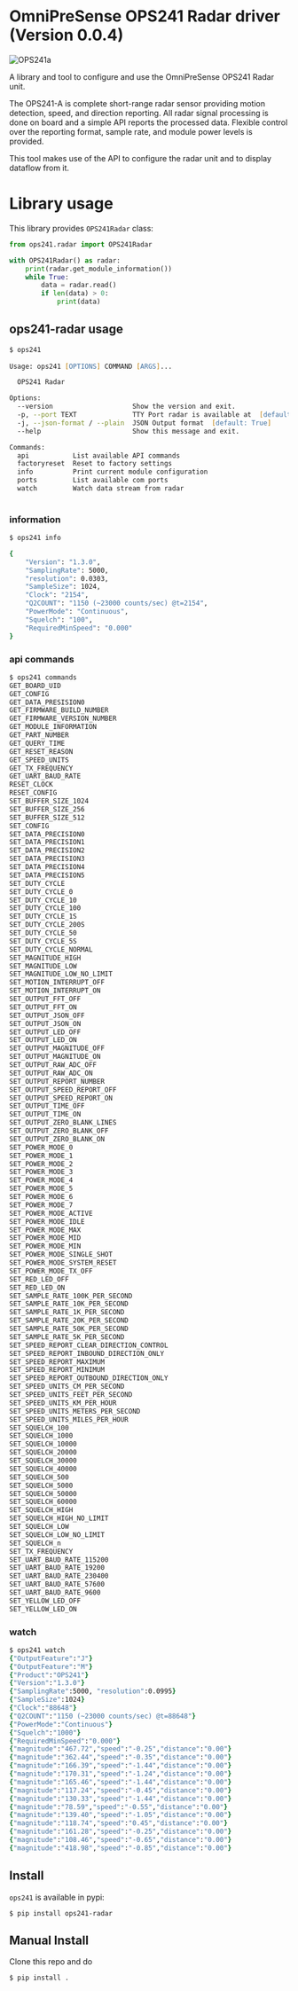 # OmniPreSense OPS241 Radar driver (Version 0.0.4)

![OPS241a](docs/pics/OPS241a.png)

A library and tool to configure and use the OmniPreSense OPS241 Radar unit.

The OPS241-A is complete short-range radar sensor providing motion detection, speed, and direction reporting.
All radar signal processing is done on board and a simple API reports the processed data. Flexible control
over the reporting format, sample rate, and module power levels is provided.

This tool makes use of the API to configure the radar unit and to display dataflow from it.

# Library usage

This library provides `OPS241Radar` class:

``` python
from ops241.radar import OPS241Radar

with OPS241Radar() as radar:
    print(radar.get_module_information())
    while True:
        data = radar.read()
        if len(data) > 0:
            print(data)

```


## ops241-radar usage

```zsh
$ ops241
  
Usage: ops241 [OPTIONS] COMMAND [ARGS]...

  OPS241 Radar

Options:
  --version                    Show the version and exit.
  -p, --port TEXT              TTY Port radar is available at  [default: /dev/ttyACM0]
  -j, --json-format / --plain  JSON Output format  [default: True]
  --help                       Show this message and exit.

Commands:
  api           List available API commands
  factoryreset  Reset to factory settings
  info          Print current module configuration
  ports         List available com ports
  watch         Watch data stream from radar
  
```

### information

```zsh
$ ops241 info

{
    "Version": "1.3.0",
    "SamplingRate": 5000,
    "resolution": 0.0303,
    "SampleSize": 1024,
    "Clock": "2154",
    "Q2COUNT": "1150 (~23000 counts/sec) @t=2154",
    "PowerMode": "Continuous",
    "Squelch": "100",
    "RequiredMinSpeed": "0.000"
}

```

### api commands

```zsh
$ ops241 commands
GET_BOARD_UID
GET_CONFIG
GET_DATA_PRESISION0
GET_FIRMWARE_BUILD_NUMBER
GET_FIRMWARE_VERSION_NUMBER
GET_MODULE_INFORMATION
GET_PART_NUMBER
GET_QUERY_TIME
GET_RESET_REASON
GET_SPEED_UNITS
GET_TX_FREQUENCY
GET_UART_BAUD_RATE
RESET_CLOCK
RESET_CONFIG
SET_BUFFER_SIZE_1024
SET_BUFFER_SIZE_256
SET_BUFFER_SIZE_512
SET_CONFIG
SET_DATA_PRECISION0
SET_DATA_PRECISION1
SET_DATA_PRECISION2
SET_DATA_PRECISION3
SET_DATA_PRECISION4
SET_DATA_PRECISION5
SET_DUTY_CYCLE
SET_DUTY_CYCLE_0
SET_DUTY_CYCLE_10
SET_DUTY_CYCLE_100
SET_DUTY_CYCLE_1S
SET_DUTY_CYCLE_200S
SET_DUTY_CYCLE_50
SET_DUTY_CYCLE_5S
SET_DUTY_CYCLE_NORMAL
SET_MAGNITUDE_HIGH
SET_MAGNITUDE_LOW
SET_MAGNITUDE_LOW_NO_LIMIT
SET_MOTION_INTERRUPT_OFF
SET_MOTION_INTERRUPT_ON
SET_OUTPUT_FFT_OFF
SET_OUTPUT_FFT_ON
SET_OUTPUT_JSON_OFF
SET_OUTPUT_JSON_ON
SET_OUTPUT_LED_OFF
SET_OUTPUT_LED_ON
SET_OUTPUT_MAGNITUDE_OFF
SET_OUTPUT_MAGNITUDE_ON
SET_OUTPUT_RAW_ADC_OFF
SET_OUTPUT_RAW_ADC_ON
SET_OUTPUT_REPORT_NUMBER
SET_OUTPUT_SPEED_REPORT_OFF
SET_OUTPUT_SPEED_REPORT_ON
SET_OUTPUT_TIME_OFF
SET_OUTPUT_TIME_ON
SET_OUTPUT_ZERO_BLANK_LINES
SET_OUTPUT_ZERO_BLANK_OFF
SET_OUTPUT_ZERO_BLANK_ON
SET_POWER_MODE_0
SET_POWER_MODE_1
SET_POWER_MODE_2
SET_POWER_MODE_3
SET_POWER_MODE_4
SET_POWER_MODE_5
SET_POWER_MODE_6
SET_POWER_MODE_7
SET_POWER_MODE_ACTIVE
SET_POWER_MODE_IDLE
SET_POWER_MODE_MAX
SET_POWER_MODE_MID
SET_POWER_MODE_MIN
SET_POWER_MODE_SINGLE_SHOT
SET_POWER_MODE_SYSTEM_RESET
SET_POWER_MODE_TX_OFF
SET_RED_LED_OFF
SET_RED_LED_ON
SET_SAMPLE_RATE_100K_PER_SECOND
SET_SAMPLE_RATE_10K_PER_SECOND
SET_SAMPLE_RATE_1K_PER_SECOND
SET_SAMPLE_RATE_20K_PER_SECOND
SET_SAMPLE_RATE_50K_PER_SECOND
SET_SAMPLE_RATE_5K_PER_SECOND
SET_SPEED_REPORT_CLEAR_DIRECTION_CONTROL
SET_SPEED_REPORT_INBOUND_DIRECTION_ONLY
SET_SPEED_REPORT_MAXIMUM
SET_SPEED_REPORT_MINIMUM
SET_SPEED_REPORT_OUTBOUND_DIRECTION_ONLY
SET_SPEED_UNITS_CM_PER_SECOND
SET_SPEED_UNITS_FEET_PER_SECOND
SET_SPEED_UNITS_KM_PER_HOUR
SET_SPEED_UNITS_METERS_PER_SECOND
SET_SPEED_UNITS_MILES_PER_HOUR
SET_SQUELCH_100
SET_SQUELCH_1000
SET_SQUELCH_10000
SET_SQUELCH_20000
SET_SQUELCH_30000
SET_SQUELCH_40000
SET_SQUELCH_500
SET_SQUELCH_5000
SET_SQUELCH_50000
SET_SQUELCH_60000
SET_SQUELCH_HIGH
SET_SQUELCH_HIGH_NO_LIMIT
SET_SQUELCH_LOW
SET_SQUELCH_LOW_NO_LIMIT
SET_SQUELCH_n
SET_TX_FREQUENCY
SET_UART_BAUD_RATE_115200
SET_UART_BAUD_RATE_19200
SET_UART_BAUD_RATE_230400
SET_UART_BAUD_RATE_57600
SET_UART_BAUD_RATE_9600
SET_YELLOW_LED_OFF
SET_YELLOW_LED_ON

```

### watch

```zsh
$ ops241 watch
{"OutputFeature":"J"}
{"OutputFeature":"M"}
{"Product":"OPS241"}
{"Version":"1.3.0"}
{"SamplingRate":5000, "resolution":0.0995}
{"SampleSize":1024}
{"Clock":"88648"}
{"Q2COUNT":"1150 (~23000 counts/sec) @t=88648"}
{"PowerMode":"Continuous"}
{"Squelch":"1000"}
{"RequiredMinSpeed":"0.000"}
{"magnitude":"467.72","speed":"-0.25","distance":"0.00"}
{"magnitude":"362.44","speed":"-0.35","distance":"0.00"}
{"magnitude":"166.39","speed":"-1.44","distance":"0.00"}
{"magnitude":"170.31","speed":"-1.24","distance":"0.00"}
{"magnitude":"165.46","speed":"-1.44","distance":"0.00"}
{"magnitude":"117.24","speed":"-0.45","distance":"0.00"}
{"magnitude":"130.33","speed":"-1.44","distance":"0.00"}
{"magnitude":"78.59","speed":"-0.55","distance":"0.00"}
{"magnitude":"139.40","speed":"-1.05","distance":"0.00"}
{"magnitude":"118.74","speed":"0.45","distance":"0.00"}
{"magnitude":"161.28","speed":"-0.25","distance":"0.00"}
{"magnitude":"108.46","speed":"-0.65","distance":"0.00"}
{"magnitude":"418.98","speed":"-0.85","distance":"0.00"}
```


## Install

`ops241` is available in pypi:

```
$ pip install ops241-radar
```


## Manual Install

Clone this repo and do

```
$ pip install .
```
